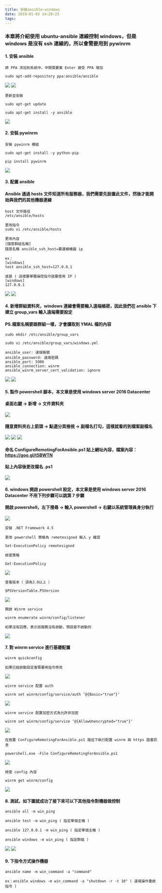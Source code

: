 ```yaml
---
title: 安裝ansible-windows
date: 2019-01-03 14:29:23
tags:
---
```


### 本章將介紹使用 ubuntu-ansible 連線控制 windows，但是 windows 是沒有 ssh 連線的，所以會需要用到 pywinrm

#### 1. 安裝 ansible

```
將 PPA 添加到系統中，中間需要案 Enter 接受 PPA 增加

sudo apt-add-repository ppa:ansible/ansible
```

![ ](images/1.png)
![ ](images/2.png)

```
更新並安裝

sudo apt-get update

sudo apt-get install -y ansible
```

![ ](images/3.png)

#### 2. 安裝 pywinrm

```
安裝 pywinrm 模組

sudo apt-get install -y python-pip

pip install pywinrm
```

![ ](images/4.png)

#### 3. 配置 ansible

#### Ansible 通過 hosts 文件知道所有服務器，我們需要先設置此文件，然後才能開始與我們的其他機器連線

```
host 文件路徑
/etc/ansible/hosts

更改指令
sudo vi /etc/ansible/hosts

更改內容
[隨意群組名稱]
隨意名稱 ansible_ssh_host=要連線機器 ip

ex：
[windows]
test ansible_ssh_host=127.0.0.1

或是 ( 這樣要單獨操控指令就要使用 IP )
[windows]
127.0.0.1
```

![ ](images/6.png)
![ ](images/12.png)

#### 4. 新增群組資料夾，windows 連線會需要輸入遠端帳密，因此我們在 ansible 下建立 group_vars 輸入遠端需要設定

#### PS.檔案名稱要跟群組一樣，才會讀取到 YMAL 檔的內容

```
sudo mkdir /etc/ansible/group_vars

sudo vi /etc/ansible/group_vars/windows.yml

ansible_user: 遠端帳號
ansible_password: 遠端密碼
ansible_port: 5986
ansible_connection: winrm
ansible_winrm_server_cert_validation: ignore
```

![ ](images/5.png)
![ ](images/7.png)

#### 5. 製作 powershell 腳本，本文章是使用 windows server 2016 Datacenter

#### 桌面右鍵 → 新增 → 文件資料夾

![ ](images/19.png)

#### 隨意資料夾右上箭頭 → 點選分頁檢視 → 副檔名打勾，這樣就看的到檔案副檔名

![ ](images/20.png)
![ ](images/21.png)
![ ](images/22.png)

#### 命名 ConfigureRemotingForAnsible.ps1 貼上網址內容，檔案內容：https://goo.gl/t5BWTN

#### 貼上內容後更改檔名 .ps1

![ ](images/23.png)

#### 6. windows 開啟 powershell 設定，本文章是使用 windows server 2016 Datacenter 不用下列步驟可以跳第 7 步驟

#### 開啟 powershell，左下搜尋 → 輸入 powershell → 右鍵以系統管理員身分執行

![ ](images/24.png)

```
安裝 .NET Framework 4.5
```

```
更改 powershell 策略為 remotesigned 輸入 y 確認

Set-ExecutionPolicy remotesigned

檢查策略

Get-ExecutionPolicy

```

![ ](images/15.png)

```
查看版本（ 須為3.0以上 ）

$PSVersionTable.PSVersion
```

![ ](images/16.png)

```
開啟 Winrm service

winrm enumerate winrm/config/listener

如果沒有回應，表示該服務沒有啟動，預設是不啟動的
```

![ ](images/17.png)

#### 7. 對 winrm service 進行基礎配置

```
winrm quickconfig

如果已經啟動設定會需要用指令修改
```

![ ](images/18.png)

```
winrm service 配置 auth

winrm set winrm/config/service/auth ‘@{Basic="true"}‘
```

![ ](images/8.png)

```
winrm service 配置加密方式為允許非加密

winrm set winrm/config/service ‘@{AllowUnencrypted="true"}‘
```

![ ](images/9.png)

```
在放置 ConfigureRemotingForAnsible.ps1 路徑下執行配置 winrm 與 https 證書訊息

powershell.exe -File ConfigureRemotingForAnsible.ps1
```

![ ](images/10.png)

```
檢查 config 內容

winrm get winrm/config
```

![ ](images/14.png)

#### 8. 測試，如下圖就成功了接下來可以下其他指令對機器做控制

```
ansible all -m win_ping

ansible test -m win_ping ( 指定單個主機 )

ansible 127.0.0.1 -m win_ping ( 指定單個主機 )

ansible windows -m win_ping ( 指定群組 )
```

![ ](images/11.png)
![ ](images/13.png)

#### 9. 下指令方式操作機器

```
ansible name -m win_command -a "command"

ex：ansible windows -m win_command -a "shutdown -r -t 10" ( 遠端操作重啟指令 )
```